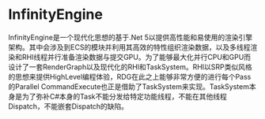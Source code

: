 # InfinityEngine
InfinityEngine是一个现代化思想的基于.Net 5以提供高性能和易使用的渲染引擎架构。其中会涉及到ECS的模块并利用其高效的特性组织渲染数据，以及多线程渲染和RHI线程并行准备渲染数据与提交GPU。为了能够最大化并行CPU和GPU而设计了一套RenderGraph以及现代化的RHI和TaskSystem。RHI以SRP类似风格的思想来提供HighLevel编程体验，RDG在此之上能够非常方便的进行每个Pass的Parallel CommandExecute也正是借助了TaskSystem来实现。TaskSystem本身是为了弥补C#本身的Task不能分发给特定功能线程，不能在其他线程Dispatch，不能嵌套Dispatch的缺陷。
